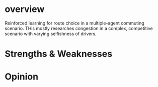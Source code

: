 # overview
Reinforced learning for route choice in a multiple-agent commuting scenario. THis mostly researches congestion in a complex, competitive scenario with varying selfishness of drivers.
# Strengths & Weaknesses
# Opinion